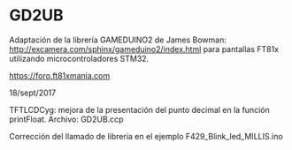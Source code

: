 GD2UB
=======
Adaptación de la librería GAMEDUINO2 de James Bowman: http://excamera.com/sphinx/gameduino2/index.html
para pantallas FT81x utilizando microcontroladores STM32.

https://foro.ft81xmania.com

18/sept/2017

TFTLCDCyg: mejora de la presentación del punto decimal en la función printFloat. Archivo: GD2UB.ccp

Corrección del llamado de libreria en el ejemplo F429_Blink_led_MILLIS.ino
